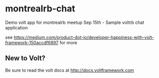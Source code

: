 # montrealrb-chat

Demo volt app for montrealrb meetup Sep 15th - Sample voltrb chat application

see https://medium.com/product-dot-io/developer-happiness-with-volt-framework-150accdf6897 for more

## New to Volt?
Be sure to read the volt docs at http://docs.voltframework.com
